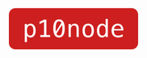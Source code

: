 <div align="center">
    <a href="https://p10node.com">
        <img width="256" src="https://raw.githubusercontent.com/p10node/.github/refs/heads/main/images/p10node-logo.svg">
    </a>
</div>

